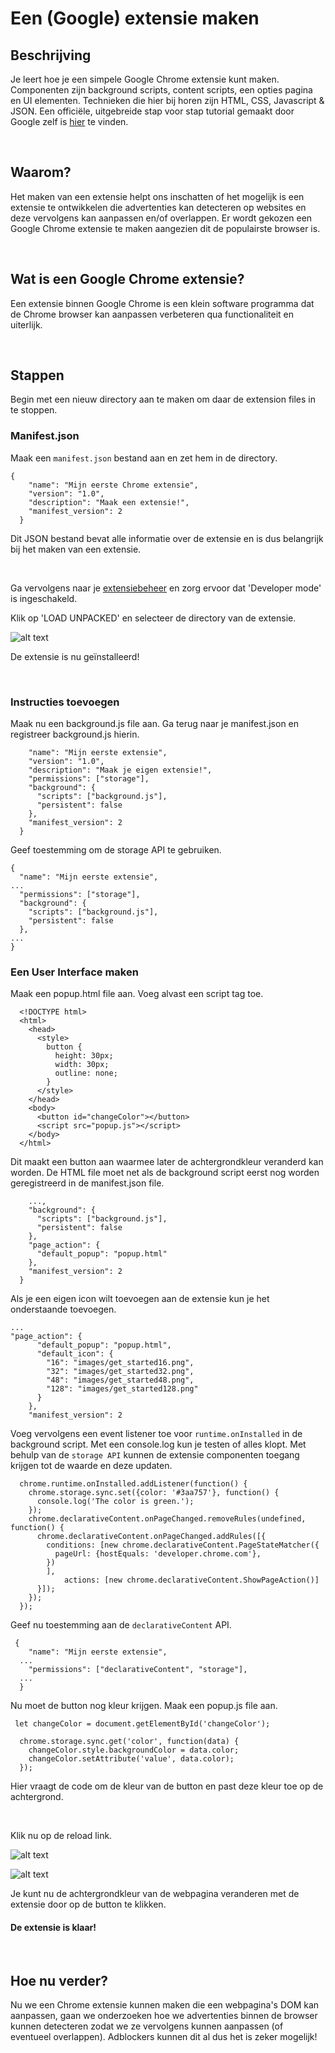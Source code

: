 # Een (Google) extensie maken

## **Beschrijving**
Je leert hoe je een simpele Google Chrome extensie kunt maken. Componenten zijn background scripts, content scripts, een opties pagina en UI elementen.
Technieken die hier bij horen zijn HTML, CSS, Javascript & JSON.
Een officiële, uitgebreide stap voor stap tutorial gemaakt door Google zelf is [hier](https://developer.chrome.com/extensions/getstarted) te vinden.

&nbsp;

## **Waarom?**
Het maken van een extensie helpt ons inschatten of het mogelijk is een extensie te ontwikkelen die advertenties kan detecteren op websites en deze vervolgens kan aanpassen en/of overlappen.
Er wordt gekozen een Google Chrome extensie te maken aangezien dit de populairste browser is.

&nbsp;

## **Wat is een Google Chrome extensie?**
Een extensie binnen Google Chrome is een klein software programma dat de Chrome browser kan aanpassen verbeteren qua functionaliteit en uiterlijk.

&nbsp;

## **Stappen**
Begin met een nieuw directory aan te maken om daar de extension files in te stoppen.
&nbsp;

### Manifest.json
Maak een ```manifest.json``` bestand aan en zet hem in de directory.
```
{
    "name": "Mijn eerste Chrome extensie",
    "version": "1.0",
    "description": "Maak een extensie!",
    "manifest_version": 2
  }
  ```
Dit JSON bestand bevat alle informatie over de extensie en is dus belangrijk bij het maken van een extensie.

&nbsp;

Ga vervolgens naar je [extensiebeheer](chrome://extensions) en zorg ervoor dat 'Developer mode' is ingeschakeld.

Klik op 'LOAD UNPACKED' en selecteer de directory van de extensie.

![alt text](https://developer.chrome.com/static/images/get_started/load_extension.png "Klik op LOAD UNPACKED")

De extensie is nu geïnstalleerd!

&nbsp;

### Instructies toevoegen
Maak nu een background.js file aan. Ga terug naar je manifest.json en registreer background.js hierin.

```  {
    "name": "Mijn eerste extensie",
    "version": "1.0",
    "description": "Maak je eigen extensie!",
    "permissions": ["storage"],
    "background": {
      "scripts": ["background.js"],
      "persistent": false
    },
    "manifest_version": 2
  }
  ```

Geef toestemming om de storage API te gebruiken.
  ```
  {
    "name": "Mijn eerste extensie",
  ...
    "permissions": ["storage"],
    "background": {
      "scripts": ["background.js"],
      "persistent": false
    },
  ...
  }
  ```
### Een User Interface maken
Maak een popup.html file aan. Voeg alvast een script tag toe.
```
  <!DOCTYPE html>
  <html>
    <head>
      <style>
        button {
          height: 30px;
          width: 30px;
          outline: none;
        }
      </style>
    </head>
    <body>
      <button id="changeColor"></button>
      <script src="popup.js"></script>
    </body>
  </html>
```
Dit maakt een button aan waarmee later de achtergrondkleur veranderd kan worden. De HTML file moet net als de background script eerst nog worden geregistreerd in de manifest.json file.
```
    ...,
    "background": {
      "scripts": ["background.js"],
      "persistent": false
    },
    "page_action": {
      "default_popup": "popup.html"
    },
    "manifest_version": 2
  }
```
Als je een eigen icon wilt toevoegen aan de extensie kun je het onderstaande toevoegen.
```
...
"page_action": {
      "default_popup": "popup.html",
      "default_icon": {
        "16": "images/get_started16.png",
        "32": "images/get_started32.png",
        "48": "images/get_started48.png",
        "128": "images/get_started128.png"
      }
    },
    "manifest_version": 2
```
Voeg vervolgens een event listener toe voor `runtime.onInstalled` in de background script. Met een console.log kun je testen of alles klopt. Met behulp van de `storage API` kunnen de extensie componenten toegang krijgen tot de waarde en deze updaten.
```
  chrome.runtime.onInstalled.addListener(function() {
    chrome.storage.sync.set({color: '#3aa757'}, function() {
      console.log('The color is green.');
    });
    chrome.declarativeContent.onPageChanged.removeRules(undefined, function() {
      chrome.declarativeContent.onPageChanged.addRules([{
        conditions: [new chrome.declarativeContent.PageStateMatcher({
          pageUrl: {hostEquals: 'developer.chrome.com'},
        })
        ],
            actions: [new chrome.declarativeContent.ShowPageAction()]
      }]);
    });
  });
```
Geef nu toestemming aan de `declarativeContent` API.
```
 {
    "name": "Mijn eerste extensie",
  ...
    "permissions": ["declarativeContent", "storage"],
  ...
  }
```
Nu moet de button nog kleur krijgen.
Maak een popup.js file aan.
```
 let changeColor = document.getElementById('changeColor');

  chrome.storage.sync.get('color', function(data) {
    changeColor.style.backgroundColor = data.color;
    changeColor.setAttribute('value', data.color);
  });
```
Hier vraagt de code om de kleur van de button en past deze kleur toe op de achtergrond.

&nbsp;

Klik nu op de reload link.

![alt text](https://developer.chrome.com/static/images/get_started/view_background.png "Klik op de Reload link")


![alt text](https://developer.chrome.com/static/images/get_started/popup_grey.png "Klik op de button om de achtergrondkleur te veranderen")

Je kunt nu de achtergrondkleur van de webpagina veranderen met de extensie door op de button te klikken. 
&nbsp;

#### De extensie is klaar!
&nbsp;

## **Hoe nu verder?**
Nu we een Chrome extensie kunnen maken die een webpagina's DOM kan aanpassen, gaan we onderzoeken hoe we advertenties binnen de browser kunnen detecteren zodat we ze vervolgens kunnen aanpassen (of eventueel overlappen). Adblockers kunnen dit al dus het is zeker mogelijk!